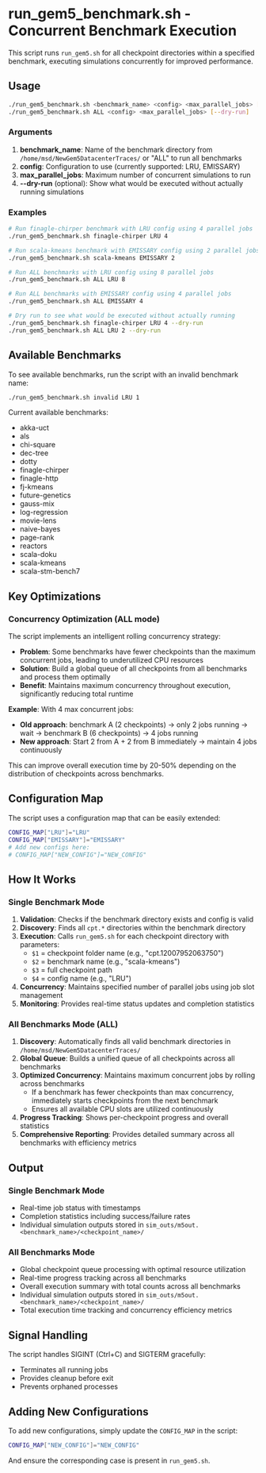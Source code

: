 # run_gem5_benchmark.sh - Concurrent Benchmark Execution

This script runs `run_gem5.sh` for all checkpoint directories within a specified benchmark, executing simulations concurrently for improved performance.

## Usage

```bash
./run_gem5_benchmark.sh <benchmark_name> <config> <max_parallel_jobs> [--dry-run]
./run_gem5_benchmark.sh ALL <config> <max_parallel_jobs> [--dry-run]
```

### Arguments

1. **benchmark_name**: Name of the benchmark directory from `/home/msd/NewGem5DatacenterTraces/` or "ALL" to run all benchmarks
2. **config**: Configuration to use (currently supported: LRU, EMISSARY)
3. **max_parallel_jobs**: Maximum number of concurrent simulations to run
4. **--dry-run** (optional): Show what would be executed without actually running simulations

### Examples

```bash
# Run finagle-chirper benchmark with LRU config using 4 parallel jobs
./run_gem5_benchmark.sh finagle-chirper LRU 4

# Run scala-kmeans benchmark with EMISSARY config using 2 parallel jobs  
./run_gem5_benchmark.sh scala-kmeans EMISSARY 2

# Run ALL benchmarks with LRU config using 8 parallel jobs
./run_gem5_benchmark.sh ALL LRU 8

# Run ALL benchmarks with EMISSARY config using 4 parallel jobs
./run_gem5_benchmark.sh ALL EMISSARY 4

# Dry run to see what would be executed without actually running
./run_gem5_benchmark.sh finagle-chirper LRU 4 --dry-run
./run_gem5_benchmark.sh ALL LRU 2 --dry-run
```

## Available Benchmarks

To see available benchmarks, run the script with an invalid benchmark name:

```bash
./run_gem5_benchmark.sh invalid LRU 1
```

Current available benchmarks:
- akka-uct
- als
- chi-square
- dec-tree
- dotty
- finagle-chirper
- finagle-http
- fj-kmeans
- future-genetics
- gauss-mix
- log-regression
- movie-lens
- naive-bayes
- page-rank
- reactors
- scala-doku
- scala-kmeans
- scala-stm-bench7

## Key Optimizations

### Concurrency Optimization (ALL mode)
The script implements an intelligent rolling concurrency strategy:

- **Problem**: Some benchmarks have fewer checkpoints than the maximum concurrent jobs, leading to underutilized CPU resources
- **Solution**: Build a global queue of all checkpoints from all benchmarks and process them optimally
- **Benefit**: Maintains maximum concurrency throughout execution, significantly reducing total runtime

**Example**: With 4 max concurrent jobs:
- **Old approach**: benchmark A (2 checkpoints) → only 2 jobs running → wait → benchmark B (6 checkpoints) → 4 jobs running
- **New approach**: Start 2 from A + 2 from B immediately → maintain 4 jobs continuously

This can improve overall execution time by 20-50% depending on the distribution of checkpoints across benchmarks.

## Configuration Map

The script uses a configuration map that can be easily extended:

```bash
CONFIG_MAP["LRU"]="LRU"
CONFIG_MAP["EMISSARY"]="EMISSARY"
# Add new configs here:
# CONFIG_MAP["NEW_CONFIG"]="NEW_CONFIG"
```

## How It Works

### Single Benchmark Mode
1. **Validation**: Checks if the benchmark directory exists and config is valid
2. **Discovery**: Finds all `cpt.*` directories within the benchmark directory
3. **Execution**: Calls `run_gem5.sh` for each checkpoint directory with parameters:
   - `$1` = checkpoint folder name (e.g., "cpt.12007952063750")
   - `$2` = benchmark name (e.g., "scala-kmeans")
   - `$3` = full checkpoint path
   - `$4` = config name (e.g., "LRU")
4. **Concurrency**: Maintains specified number of parallel jobs using job slot management
5. **Monitoring**: Provides real-time status updates and completion statistics

### All Benchmarks Mode (ALL)
1. **Discovery**: Automatically finds all valid benchmark directories in `/home/msd/NewGem5DatacenterTraces/`
2. **Global Queue**: Builds a unified queue of all checkpoints across all benchmarks
3. **Optimized Concurrency**: Maintains maximum concurrent jobs by rolling across benchmarks
   - If a benchmark has fewer checkpoints than max concurrency, immediately starts checkpoints from the next benchmark
   - Ensures all available CPU slots are utilized continuously
4. **Progress Tracking**: Shows per-checkpoint progress and overall statistics
5. **Comprehensive Reporting**: Provides detailed summary across all benchmarks with efficiency metrics

## Output

### Single Benchmark Mode
- Real-time job status with timestamps
- Completion statistics including success/failure rates
- Individual simulation outputs stored in `sim_outs/m5out.<benchmark_name>/<checkpoint_name>/`

### All Benchmarks Mode
- Global checkpoint queue processing with optimal resource utilization
- Real-time progress tracking across all benchmarks  
- Overall execution summary with total counts across all benchmarks
- Individual simulation outputs stored in `sim_outs/m5out.<benchmark_name>/<checkpoint_name>/`
- Total execution time tracking and concurrency efficiency metrics

## Signal Handling

The script handles SIGINT (Ctrl+C) and SIGTERM gracefully:
- Terminates all running jobs
- Provides cleanup before exit
- Prevents orphaned processes

## Adding New Configurations

To add new configurations, simply update the `CONFIG_MAP` in the script:

```bash
CONFIG_MAP["NEW_CONFIG"]="NEW_CONFIG"
```

And ensure the corresponding case is present in `run_gem5.sh`.
